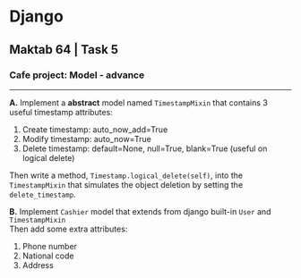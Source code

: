 # Django
## Maktab 64 | Task 5
### Cafe project: Model - advance

---
**A.** Implement a **abstract** model named `TimestampMixin` that contains 3 useful timestamp attributes:
1. Create timestamp: auto_now_add=True
2. Modify timestamp: auto_now=True
3. Delete timestamp: default=None, null=True, blank=True (useful on logical delete)

Then write a method, `Timestamp.logical_delete(self)`, into the `TimestampMixin` that simulates the object deletion by setting the `delete_timestamp`.


**B.** Implement `Cashier` model that extends from django built-in `User` and `TimestampMixin`  
Then add some extra attributes: 
1. Phone number
2. National code
3. Address

